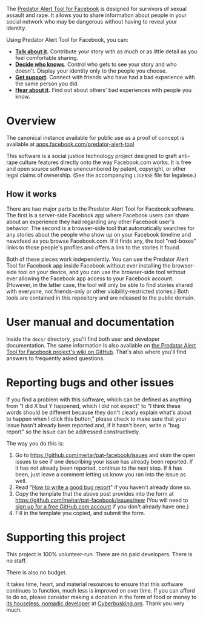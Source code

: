 The [Predator Alert Tool for Facebook](https://apps.facebook.com/predator-alert-tool/) is designed for survivors of sexual assault and rape. It allows you to share information about people in your social network who may be dangerous without having to reveal your identity.

Using Predator Alert Tool for Facebook, you can:

* **[Talk about it](https://github.com/meitar/pat-facebook/wiki/User-Manual:Talk-About-It).** Contribute your story with as much or as little detail as you feel comfortable sharing.
* **[Decide who knows](https://github.com/meitar/pat-facebook/wiki/User-Manual:Decide-Who-Knows).** Control who gets to see your story and who doesn't. Display your identity only to the people you choose.
* **[Get support](https://github.com/meitar/pat-facebook/wiki/User-Manual:Get-Support).** Connect with friends who have had a bad experience with the same person you did.
* **[Hear about it](https://github.com/meitar/pat-facebook/wiki/User-Manual:Hear-About-It).** Find out about others' bad experiences with people you know.

# Overview

The canonical instance available for public use as a proof of concept is available at [apps.facebook.com/predator-alert-tool](https://apps.facebook.com/predator-alert-tool/)

This software is a social justice technology project designed to graft anti-rape culture features directly onto the way Facebook.com works. It is free and open source software unencumbered by patent, copyright, or other legal claims of ownership. (See the accompanying `LICENSE` file for legalese.)

## How it works

There are two major parts to the Predator Alert Tool for Facebook software. The first is a server-side Facebook app where Facebook users can share about an experience they had regarding any other Facebook user's behavior. The second is a browser-side tool that automatically searches for any stories about the people who show up on your Facebook timeline and newsfeed as you browse Facebook.com. If it finds any, the tool "red-boxes" links to those people's profiles and offers a link to the stories it found.

Both of these pieces work independently. You can use the Predator Alert Tool for Facebook app inside Facebook without ever installing the browser-side tool on your device, and you can use the browser-side tool without ever allowing the Facebook app access to your Facebook account. (However, in the latter case, the tool will only be able to find stories shared with everyone, not friends-only or other visibility-restricted stories.) Both tools are contained in this repository and are released to the public domain.

# User manual and documentation

Inside the `docs/` directory, you'll find both user and developer documentation. The same information is also available on [the Predator Alert Tool for Facebook project's wiki on GitHub](https://github.com/meitar/pat-facebook/wiki). That's also where you'll find answers to frequently asked questions.

# Reporting bugs and other issues

If you find a problem with this software, which can be defined as anything from "I did X but Y happened, which I did not expect" to "I think these words should be different because they don't clearly explain what's about to happen when I click this button," please check to make sure that your issue hasn't already been reported and, if it hasn't been, write a "bug report" so the issue can be addressed constructively.

The way you do this is:

1. Go to https://github.com/meitar/pat-facebook/issues and skim the open issues to see if one describing your issue has already been reported. If it has not already been reported, continue to the next step. If it has been, just leave a comment letting us know you ran into the issue as well.
2. Read "[How to write a good bug report](http://noverse.com/blog/2012/06/how-to-write-a-good-bug-report/)" if you haven't already done so.
3. Copy the template that the above post provides into the form at https://github.com/meitar/pat-facebook/issues/new (You will need to [sign up for a free GitHub.com account](https://github.com/signup/free) if you don't already have one.)
4. Fill in the template you copied, and submit the form.

# Supporting this project

This project is 100% volunteer-run. There are no paid developers. There is no staff.

There is also no budget.

It takes time, heart, and material resources to ensure that this software continues to function, much less is improved on over time. If you can afford to do so, please consider making a donation in the form of food or money to [its houseless, nomadic developer](https://github.com/meitar/) at [Cyberbusking.org](http://Cyberbusking.org). Thank you very much.
